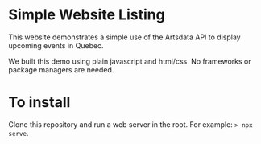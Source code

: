 Simple Website Listing
==========

This website demonstrates a simple use of the Artsdata API to display upcoming events in Quebec.

We built this demo using plain javascript and html/css. No frameworks or package managers are needed.

To install
==========
Clone this repository and run a web server in the root. For example: `> npx serve`.
